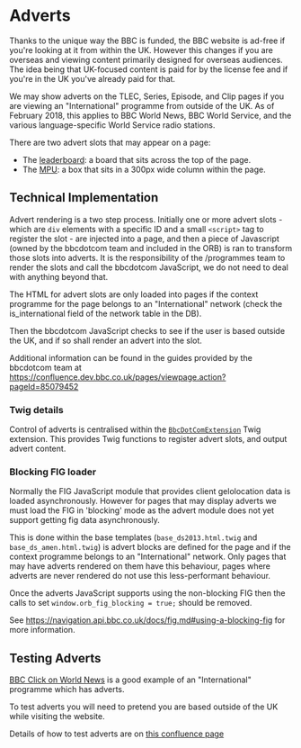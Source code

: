 Adverts
=======

Thanks to the unique way the BBC is funded, the BBC website is ad-free if
you're looking at it from within the UK. However this changes if you are
overseas and viewing content primarily designed for overseas audiences. The
idea being that UK-focused content is paid for by the license fee and if you're
in the UK you've already paid for that.

We may show adverts on the TLEC, Series, Episode, and Clip pages if you are
viewing an "International" programme from outside of the UK. As of  February
2018, this applies to BBC World News, BBC World Service, and the various
language-specific World Service radio stations.

There are two advert slots that may appear on a page:

* The [leaderboard](https://theonlineadvertisingguide.com/ad-size-guide/728x90/):
    a board that sits across the top of the page.
* The [MPU](https://theonlineadvertisingguide.com/ad-size-guide/300x250/): a box
  that sits in a 300px wide column within the page.


Technical Implementation
------------------------

Advert rendering is a two step process. Initially one or more advert slots -
which are `div` elements with a specific ID and a small `<script>` tag to
register the slot - are injected into a page, and then a piece of Javascript
(owned by the bbcdotcom team and included in the ORB) is ran to transform those
slots into adverts. It is the responsibility of the /programmes team to render
the slots and call the bbcdotcom JavaScript, we do not need to deal with
anything beyond that.

The HTML for advert slots are only loaded into pages if the context programme
for the page belongs to an "International" network (check the is_international
field of the network table in the DB).

Then the bbcdotcom JavaScript checks to see if the user is based outside the UK,
and if so shall render an advert into the slot.

Additional information can be found in the guides provided by the bbcdotcom
team at <https://confluence.dev.bbc.co.uk/pages/viewpage.action?pageId=85079452>

### Twig details

Control of adverts is centralised within the
[`BbcDotComExtension`](../src/Twig/BbcDotComExtension.php) Twig extension. This
provides Twig functions to register advert slots, and output advert content.


### Blocking FIG loader

Normally the FIG JavaScript module that provides client gelolocation data is
loaded asynchronously. However for pages that may display adverts we must load
the FIG in 'blocking' mode as the advert module does not yet support getting
fig data asynchronously.

This is done within the base templates (`base_ds2013.html.twig` and
`base_ds_amen.html.twig`) is advert blocks are defined for the page and if the
context programme belongs to an "International" network. Only pages that may
have adverts rendered on them have this behaviour, pages where adverts are
never rendered do not use this less-performant behaviour.

Once the adverts JavaScript supports using the non-blocking FIG then the calls
to set `window.orb_fig_blocking = true;` should be removed.

See <https://navigation.api.bbc.co.uk/docs/fig.md#using-a-blocking-fig> for
more information.

Testing Adverts
---------------

[BBC Click on World News](https://www.bbc.co.uk/programmes/n13xtmd5) is a good
example of an "International" programme which has adverts.

To test adverts you will need to pretend you are based outside of the UK while
visiting the website.

Details of how to test adverts are on [this confluence page](https://confluence.dev.bbc.co.uk/display/programmes/Testing+Adverts)

